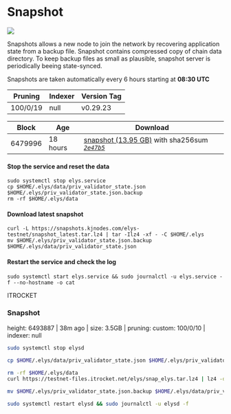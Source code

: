 # Snapshot

![](https://services.kjnodes.com/assets/images/logos/elys.png)

Snapshots allows a new node to join the network by recovering application state from a backup file. Snapshot contains compressed copy of chain data directory. To keep backup files as small as plausible, snapshot server is periodically beeing state-synced.

Snapshots are taken automatically every 6 hours starting at **08:30 UTC**

| Pruning  | Indexer | Version Tag |
| -------- | ------- | ----------- |
| 100/0/19 | null    | v0.29.23    |

| Block   | Age      | Download                                                                                                                                                                                              |
| ------- | -------- | ----------------------------------------------------------------------------------------------------------------------------------------------------------------------------------------------------- |
| 6479996 | 18 hours | [snapshot (13.95 GB)](https://snapshots.kjnodes.com/elys-testnet/snapshot\_latest.tar.lz4) with sha256sum [_`2e47b5`_](https://snapshots.kjnodes.com/elys-testnet/snapshot\_latest.tar.lz4.sha256sum) |

#### Stop the service and reset the data <a href="#stop-the-service-and-reset-the-data" id="stop-the-service-and-reset-the-data"></a>

```
sudo systemctl stop elys.service
cp $HOME/.elys/data/priv_validator_state.json $HOME/.elys/priv_validator_state.json.backup
rm -rf $HOME/.elys/data
```

#### Download latest snapshot <a href="#download-latest-snapshot" id="download-latest-snapshot"></a>

```
curl -L https://snapshots.kjnodes.com/elys-testnet/snapshot_latest.tar.lz4 | tar -Ilz4 -xf - -C $HOME/.elys
mv $HOME/.elys/priv_validator_state.json.backup $HOME/.elys/data/priv_validator_state.json
```

#### Restart the service and check the log <a href="#restart-the-service-and-check-the-log" id="restart-the-service-and-check-the-log"></a>

```
sudo systemctl start elys.service && sudo journalctl -u elys.service -f --no-hostname -o cat
```



ITROCKET

### Snapshot <a href="#snap" id="snap"></a>

height: 6493887 | 38m ago | size: 3.5GB | pruning: custom: 100/0/10 | indexer: null

```bash
sudo systemctl stop elysd

cp $HOME/.elys/data/priv_validator_state.json $HOME/.elys/priv_validator_state.json.backup

rm -rf $HOME/.elys/data 
curl https://testnet-files.itrocket.net/elys/snap_elys.tar.lz4 | lz4 -dc - | tar -xf - -C $HOME/.elys

mv $HOME/.elys/priv_validator_state.json.backup $HOME/.elys/data/priv_validator_state.json

sudo systemctl restart elysd && sudo journalctl -u elysd -f
```

